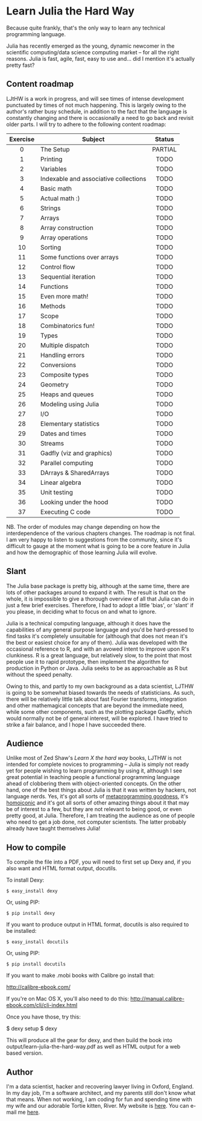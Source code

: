 # Learn Julia the Hard Way

Because quite frankly, that's the only way to learn any technical programming language.

Julia has recently emerged as the young, dynamic newcomer in the scientific computing/data science computing market – for all the right reasons. Julia is fast, agile, fast, easy to use and... did I mention it's actually pretty fast?


## Content roadmap

LJtHW is a work in progress, and will see times of intense development punctuated by times of not much happening. This is largely owing to the author's rather busy schedule, in addition to the fact that the language is constantly changing and there is occasionally a need to go back and revisit older parts. I will try to adhere to the following content roadmap:

| Exercise | Subject                                         | Status         |
|:--------:|-------------------------------------------------|:--------------:|
| 0        | The Setup                                       | PARTIAL        |
| 1        | Printing                                        | TODO           |
| 2		   | Variables										 | TODO			  |
| 3		   | Indexable and associative collections			 | TODO	       |				
| 4        | Basic math 									 | TODO			  |
| 5		   | Actual math :)									 | TODO			  |
| 6 	   | Strings										 | TODO			  |
| 7        | Arrays											 | TODO			  |
| 8		   | Array construction								 | TODO			  |
| 9		   | Array operations								 | TODO			  |
| 10	   | Sorting										 | TODO			  |
| 11	   | Some functions over arrays						 | TODO			  |
| 12	   | Control flow									 | TODO			  |
| 13	   | Sequential iteration							 | TODO			  |
| 14	   | Functions										 | TODO			  |
| 15	   | Even more math! 								 | TODO			  |
| 16	   | Methods										 | TODO			  |
| 17	   | Scope											 | TODO			  |
| 18	   | Combinatorics fun! 							 | TODO			  |
| 19	   | Types											 | TODO			  |
| 20	   | Multiple dispatch								 | TODO			  |
| 21	   | Handling errors								 | TODO			  |
| 22	   | Conversions								     | TODO			  |
| 23	   | Composite types								 | TODO			  |
| 24	   | Geometry										 | TODO			  |
| 25	   | Heaps and queues								 | TODO			  |
| 26	   | Modeling using Julia							 | TODO			  |
| 27	   | I/O											 | TODO			  |
| 28	   | Elementary statistics							 | TODO			  |
| 29	   | Dates and times							     | TODO			  |
| 30	   | Streams									     | TODO			  |
| 31	   | Gadfly (viz and graphics)					     | TODO			  |
| 32	   | Parallel computing								 | TODO			  |
| 33	   | DArrays & SharedArrays							 | TODO			  |
| 34	   | Linear algebra									 | TODO			  |
| 35	   | Unit testing									 | TODO			  |
| 36	   | Looking under the hood							 | TODO			  |
| 37	   | Executing C code								 | TODO			  |

NB. The order of modules may change depending on how the interdependence of the various chapters changes. The roadmap is not final. I am very happy to listen to suggestions from the community, since it's difficult to gauge at the moment what is going to be a core feature in Julia and how the demographic of those learning Julia will evolve.

## Slant

The Julia base package is pretty big, although at the same time, there are lots of other packages around to expand it with. The result is that on the whole, it is impossible to give a thorough overview of all that Julia can do in just a few brief exercises. Therefore, I had to adopt a little 'bias', or 'slant' if you please, in deciding what to focus on and what to ignore. 

Julia is a technical computing language, although it does have the capabilities of any general purpose language and you'd be hard-pressed to find tasks it's completely unsuitable for (although that does not mean it's the best or easiest choice for any of them). Julia was developed with the occasional reference to R, and with an avowed intent to improve upon R's clunkiness. R is a great language, but relatively slow, to the point that most people use it to rapid prototype, then implement the algorithm for production in Python or Java. Julia seeks to be as approachable as R but without the speed penalty. 

Owing to this, and partly to my own background as a data scientist, LJTHW is going to be somewhat biased towards the needs of statisticians. As such, there will be relatively little talk about fast Fourier transforms, integration and other mathemagical concepts that are beyond the immediate need, while some other components, such as the plotting package Gadfly, which would normally not be of general interest, will be explored. I have tried to strike a fair balance, and I hope I have succeeded there.

## Audience

Unlike most of Zed Shaw's _Learn X the hard way_ books, LJTHW is not intended for complete novices to programming – Julia is simply not ready yet for people wishing to learn programming by using it, although I see great potential in teaching people a functional programming language ahead of clobbering them with object-oriented concepts. On the other hand, one of the best things about Julia is that it was written by hackers, not language nerds. Yes, it's got all sorts of [metaprogramming goodness](http://docs.julialang.org/en/release-0.3/manual/metaprogramming/), it's [homoiconic](http://c2.com/cgi/wiki?HomoiconicLanguages) and it's got all sorts of other amazing things about it that may be of interest to a few, but they are not relevant to being good, or even pretty good, at Julia. Therefore, I am treating the audience as one of people who need to get a job done, not computer scientists. The latter probably already have taught themselves Julia!

## How to compile

To compile the file into a PDF, you will need to first set up Dexy and, if you also want and HTML format output, docutils.

To install Dexy:

    $ easy_install dexy

Or, using PIP:

    $ pip install dexy

If you want to produce output in HTML format, docutils is also required to be 
installed:

    $ easy_install docutils

Or, using PIP:

    $ pip install docutils

If you want to make .mobi books with Calibre go install that:

http://calibre-ebook.com/

If you're on Mac OS X, you'll also need to do this:
http://manual.calibre-ebook.com/cli/cli-index.html

Once you have those, try this:

  $ dexy setup
  $ dexy

This will produce all the gear for dexy, and then build the book
into output/learn-julia-the-hard-way.pdf as well as HTML output for a web based version.


## Author

I'm a data scientist, hacker and recovering lawyer living in Oxford, England. In my day job, I'm a software architect, and my parents still don't know what that means. When not working, I am coding for fun and spending time with my wife and our adorable Tortie kitten, River. My website is [here](http://www.chrisvoncsefalvay.com). You can e-mail me [here](mailto:chris[AT]chrisvoncsefalvay[DOT]com).
